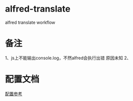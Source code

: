 # alfred-translate
alfred translate workflow


# 备注
1、js上不能输出console.log，不然alfred会执行出错 原因未知
2、

# 配置文档
[配置参考](https://blog.csdn.net/weixin_42241455/article/details/149949113?spm=1001.2014.3001.5502)

